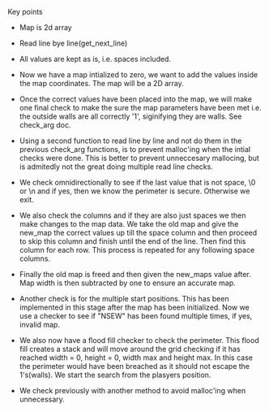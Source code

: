 Key points

* Map is 2d array
* Read line bye line(get_next_line)
* All values are kept as is, i.e. spaces included.

* Now we have a map intialized to zero, we want to add the values inside the map coordinates. The map will be a 2D array.

* Once the correct values have been placed into the map, we will make one final check to make the sure the map parameters have been met i.e. the outside walls are all correctly '1', siginifying they are walls. See check_arg doc.

* Using a second function to read line by line and not do them in the previous check_arg functions, is to prevent malloc'ing when the intial checks were done. This is better to prevent unneccesary mallocing, but is admitedly not the great doing multiple read line checks.

* We check omnidirectionally to see if the last value that is not space, \0 or \n and if yes, then we know the perimeter is secure. Otherwise we exit.

* We also check the columns and if they are also just spaces we then make changes to the map data. We take the old map and give the new_map the correct values up till the space column and then proceed to skip this column and finish until the end of the line. Then find this column for each row. This process is repeated for any following space columns.

* Finally the old map is freed and then given the new_maps value after. Map width is then subtracted by one to ensure an accurate map.

* Another check is for the multiple start positions. This has been implemented in this stage after the map has been initialized. Now we use a checker to see if "NSEW" has been found multiple times, if yes, invalid map.

* We also now have a flood fill checker to check the perimeter. This flood fill creates a stack and will move around the grid checking if it has reached width = 0, height = 0, width max and height max. In this case the perimeter would have been breached as it should not escape the 1's(walls). We start the search from the plasyers position.

* We check previously with another method to avoid malloc'ing when unnecessary.
